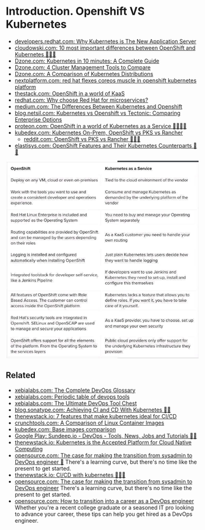 # Introduction. Openshift VS Kubernetes
* [developers.redhat.com: Why Kubernetes is The New Application Server](https://developers.redhat.com/blog/2018/06/28/why-kubernetes-is-the-new-application-server/)
* [cloudowski.com: 10 most important differences between OpenShift and Kubernetes 🌟🌟🌟](https://cloudowski.com/articles/10-differences-between-openshift-and-kubernetes/)
* [Dzone.com: Kubernetes in 10 minutes: A Complete Guide](https://dzone.com/articles/kubernetes-in-10-minutes-a-complete-guide-to-look)
* [Dzone.com: 4 Cluster Management Tools to Compare](https://dzone.com/articles/4-cluster-management-tools-to-compare)
* [Dzone.com: A Comparison of Kubernetes Distributions](https://dzone.com/articles/kubernetes-distributions-how-do-i-choose-one)
* [nextplatform.com: red hat flexes coreos muscle in openshift kubernetes platform](https://www.nextplatform.com/2018/10/15/red-hat-flexes-coreos-muscle-in-openshift-kubernetes-platform/)
* [thestack.com: OpenShift in a world of KaaS](https://techerati.com/the-stack-archive/cloud/2018/10/18/openshift-in-a-world-of-kaas/)
* [redhat.com: Why choose Red Hat for microservices?](https://www.redhat.com/en/topics/microservices/why-choose-red-hat-microservices)
* [medium.com: The Differences Between Kubernetes and Openshift](https://medium.com/levvel-consulting/the-differences-between-kubernetes-and-openshift-ae778059a90e)
* [blog.netsil.com: Kubernetes vs Openshift vs Tectonic: Comparing Enterprise Options](https://blog.netsil.com/kubernetes-vs-openshift-vs-tectonic-comparing-enterprise-options-e3a34dc60519)
* [proteon.com: OpenShift in a world of Kubernetes as a Service 🌟🌟🌟🌟](https://www.proteon.com/2018/10/18/openshift-in-a-world-of-kubernetes-as-a-service/)
* [kubedex.com: Kubernetes On-Prem, OpenShift vs PKS vs Rancher](https://kubedex.com/redhat-openshift-vs-pivotal-pks-vs-rancher/)
    - [reddit.com: OpenShift vs PKS vs Rancher 🌟🌟🌟](https://www.reddit.com/r/kubernetes/comments/9qxeuw/openshift_vs_pks_vs_rancher/)
* [elastisys.com: OpenShift Features and Their Kubernetes Counterparts 🌟🌟](https://elastisys.com/2018/11/06/openshift-features-kubernetes-counterparts/)

[![Openshift VS Kubernetes](images/openshift_vs_kubernetes.jpeg)](https://www.linkedin.com/feed/update/urn:li:activity:6459657167300583424)

## Related
* [xebialabs.com: The Complete DevOps Glossary](https://xebialabs.com/glossary/)
* [xebialabs.com: Periodic table of devops tools](https://xebialabs.com/periodic-table-of-devops-tools/)
* [xebialabs.com: The Ultimate DevOps Tool Chest](https://xebialabs.com/the-ultimate-devops-tool-chest/)
* [blog.sonatype.com: Achieving CI and CD With Kubernetes 🌟🌟](https://blog.sonatype.com/achieving-ci/cd-with-kubernetes)
* [thenewstack.io: 7 features that make kubernetes ideal for CI/CD](https://thenewstack.io/7-features-that-make-kubernetes-ideal-for-ci-cd/)
* [crunchtools.com: A Comparison of Linux Container Images](http://crunchtools.com/comparison-linux-container-images/)
* [kubedex.com: Base images comparison](https://kubedex.com/base-images/)
* [Google Play: Sundeep.io - DevOps - Tools, News, Jobs and Tutorials 🌟🌟](https://play.google.com/store/apps/details?id=io.sundeep.android)
* [thenewstack.io: Kubernetes is the Accepted Platform for Cloud Native Computing](https://thenewstack.io/category/kubernetes/)
* [opensource.com: The case for making the transition from sysadmin to DevOps engineer 🌟](https://opensource.com/article/19/7/devops-vs-sysadmin) There's a learning curve, but there's no time like the present to get started.
* [thenewstack.io: CI/CD with kubernetes 🌟🌟🌟](https://thenewstack.io/ebooks/kubernetes/ci-cd-with-kubernetes/)
* [opensource.com: The case for making the transition from sysadmin to DevOps engineer](https://opensource.com/article/19/7/devops-vs-sysadmin) There's a learning curve, but there's no time like the present to get started.
* [opensource.com: How to transition into a career as a DevOps engineer](https://opensource.com/article/19/7/how-transition-career-devops-engineer) Whether you're a recent college graduate or a seasoned IT pro looking to advance your career, these tips can help you get hired as a DevOps engineer.
